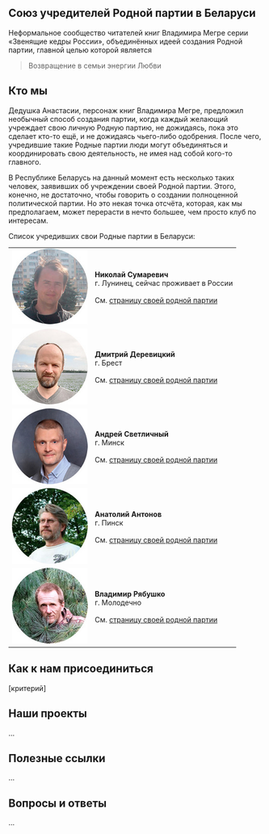 <!-- Веб-сайт, черновик -->
## Союз учредителей Родной партии в Беларуси
Неформальное сообщество читателей книг Владимира Мегре серии «Звенящие кедры России», объединённых идеей создания Родной партии, главной целью которой является
> Возвращение в семьи энергии Любви

## Кто мы
Дедушка Анастасии, персонаж книг Владимира Мегре, предложил необычный способ создания партии, когда каждый желающий учреждает свою личную Родную партию, не дожидаясь, пока это сделает кто-то ещё, и не дожидаясь чьего-либо одобрения. После чего, учредившие такие Родные партии люди могут объединяться и координировать свою деятельность, не имея над собой кого-то главного.

В Республике Беларусь на данный момент есть несколько таких человек, заявивших об учреждении своей Родной партии. Этого, конечно, не достаточно, чтобы говорить о создании полноценной политической партии. Но это некая точка отсчёта, которая, как мы предполагаем, может перерасти в нечто большее, чем просто клуб по интересам.

Список учредивших свои Родные партии в Беларуси:

|     |    |
| --- | ---| 
| ![](/images/krug-150-nikolay.jpg) | **Николай Сумаревич**<br>г. Лунинец, сейчас проживает в России<br><br>См. [страницу своей родной партии](https://vk.com/club85362459) |
| ![](/images/krug-150-dmitry.jpg) | **Дмитрий Деревицкий**<br>г. Брест<br><br>См. [страницу своей родной партии](https://vk.com/dimitrius_rodpart) |
| ![](/images/krug-150-andrey.jpg) | **Андрей Светличный**<br>г. Минск<br><br>См. [страницу своей родной партии](https://vk.com/rodpart_svet) |
| ![](/images/krug-150-anatoly.jpg) | **Анатолий Антонов**<br>г. Пинск<br><br>См. [страницу своей родной партии](https://vk.com/rodnaya_partiya_antonoff) |
| ![](/images/krug-150-vladimir.jpg) | **Владимир Рябушко**<br>г. Молодечно<br><br>См. [страницу своей родной партии](https://vk.com/public221464607) |

## Как к нам присоединиться
[критерий]

## Наши проекты
...

## Полезные ссылки
...

## Вопросы и ответы
...
